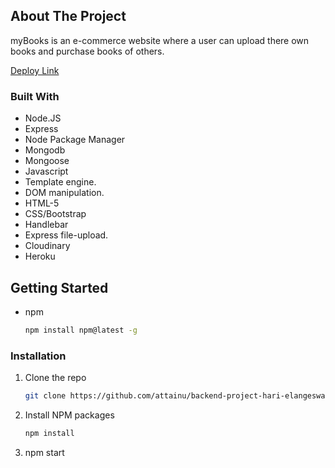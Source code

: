 ## About The Project

 myBooks is an e-commerce website where a user can upload there own books and purchase books of others.
 
 <a href="https://loveandcare.herokuapp.com/">Deploy Link</a>

### Built With

* Node.JS
*	Express
*	Node Package Manager
*	Mongodb
*	Mongoose
*	Javascript
*	Template engine.
* DOM manipulation.
*	HTML-5
*	CSS/Bootstrap
*	Handlebar
*	Express file-upload.
*	Cloudinary
*	Heroku


<!-- GETTING STARTED -->
 ## Getting Started

* npm
  ```sh
  npm install npm@latest -g
  ```

### Installation

1. Clone the repo
   ```sh
   git clone https://github.com/attainu/backend-project-hari-elangeswaran-au16.git
   ```
2. Install NPM packages
   ```sh
   npm install
   ```
3. npm start 





















